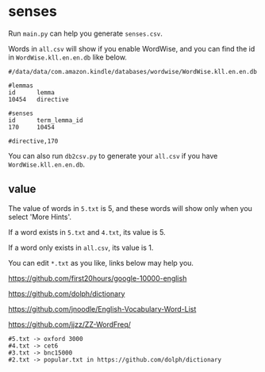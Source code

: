 # senses

Run `main.py` can help you generate `senses.csv`.

Words in `all.csv` will show if you enable WordWise, and you can find the id in `WordWise.kll.en.en.db` like below. 

```
#/data/data/com.amazon.kindle/databases/wordwise/WordWise.kll.en.en.db

#lemmas
id      lemma
10454	directive

#senses
id      term_lemma_id
170	    10454

#directive,170
```

You can also run `db2csv.py` to generate your `all.csv` if you have `WordWise.kll.en.en.db`.

## value

The value of words in `5.txt` is 5, and these words will show only when you select 'More Hints'. 

If a word exists in `5.txt` and `4.txt`, its value is 5. 

If a word only exists in `all.csv`, its value is 1.

You can edit `*.txt` as you like, links below may help you.

https://github.com/first20hours/google-10000-english

https://github.com/dolph/dictionary

https://github.com/jnoodle/English-Vocabulary-Word-List

https://github.com/jjzz/ZZ-WordFreq/

```
#5.txt -> oxford 3000
#4.txt -> cet6
#3.txt -> bnc15000
#2.txt -> popular.txt in https://github.com/dolph/dictionary
```
